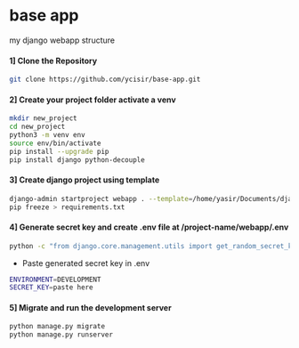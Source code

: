 # base app
my django webapp structure

#### 1] Clone the Repository
```bash
git clone https://github.com/ycisir/base-app.git
```

#### 2] Create your project folder activate a venv
```bash
mkdir new_project
cd new_project
python3 -m venv env
source env/bin/activate
pip install --upgrade pip
pip install django python-decouple
```

#### 3] Create django project using template
```bash
django-admin startproject webapp . --template=/home/yasir/Documents/django/base-app
pip freeze > requirements.txt
```

#### 4] Generate secret key and create .env file at /project-name/webapp/.env

```bash
python -c "from django.core.management.utils import get_random_secret_key; print(get_random_secret_key())"
```

- Paste generated secret key in .env
```bash
ENVIRONMENT=DEVELOPMENT
SECRET_KEY=paste here
```

#### 5] Migrate and run the development server
```bash
python manage.py migrate
python manage.py runserver
```
